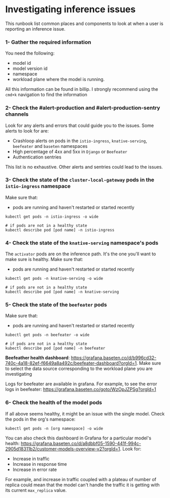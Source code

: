 # Investigating inference issues

This runbook list common places and components to look at when a user is reporting an inference issue.

### 1- Gather the required information
You need the following:
- model id
- model version id
- namespace
- workload plane where the model is running.

All this information can be found in billip. I strongly recommend using the `cmd+k` navigation to find the information

### 2- Check the #alert-production and #alert-production-sentry channels
Look for any alerts and errors that could guide you to the issues. Some alerts to look for are:
- Crashloop alerts on pods in the `istio-ingress`, `knative-serving`, `beefeater` and `baseten` namespaces
- High percentage of 4xx and 5xx in `Django` or `Beefeater`
- Authentication sentries

This list is no exhaustive. Other alerts and sentries could lead to the issues.

### 3- Check the state of the `cluster-local-gateway` pods in the `istio-ingress` namespace
Make sure that:
- pods are running and haven't restarted or started recently
```
kubectl get pods -n istio-ingress -o wide

# if pods are not in a healthy state
kubectl describe pod [pod name] -n istio-ingress
```

### 4- Check the state of the `knative-serving` namespace's pods
The `activator` pods are on the inference path. It's the one you'll want to make sure is healthy. Make sure that:
- pods are running and haven't restarted or started recently
```
kubectl get pods -n knative-serving -o wide

# if pods are not in a healthy state
kubectl describe pod [pod name] -n knative-serving
```

### 5- Check the state of the `beefeater` pods
Make sure that:
- pods are running and haven't restarted or started recently
```
kubectl get pods -n beefeater -o wide

# if pods are not in a healthy state
kubectl describe pod [pod name] -n beefeater
```
**Beefeather health dashboard**: https://grafana.baseten.co/d/b996cd32-740c-4a18-82ef-f6649a8a492c/beefeater-dashboard?orgId=1. Make sure to select the data source corresponding to the workload plane you are investigating

Logs for beefeater are available in grafana. For example, to see the error logs in beefeater: https://grafana.baseten.co/goto/WzOpJZPSg?orgId=1


### 6- Check the health of the model pods
If all above seems healthy, it might be an issue with the single model. Check the pods in the org's namespace:
```
kubectl get pods -n [org namespace] -o wide
```
You can also check this dashboard in Grafana for a particular model's health: https://grafana.baseten.co/d/a8dbbf05-1590-441f-994c-2905d18311b2/customer-models-overview-v2?orgId=1. Look for:
- Increase in traffic
- Increase in response time
- Increase in error rate

For example, and increase in traffic coupled with a plateau of number of replica could mean that the model can't handle the traffic it is getting with its current `max_replica` value.
